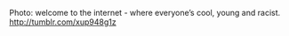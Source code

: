 Photo: welcome to the internet - where everyone’s cool, young and racist. http://tumblr.com/xup948g1z